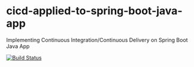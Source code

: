 # cicd-applied-to-spring-boot-java-app
Implementing Continuous Integration/Continuous Delivery on Spring Boot Java App 

[![Build Status](https://travis-ci.com/pujanov69/cicd-applied-to-spring-boot-java-app.svg)](https://travis-ci.com/FanJups/cicd-applied-to-spring-boot-java-app)
